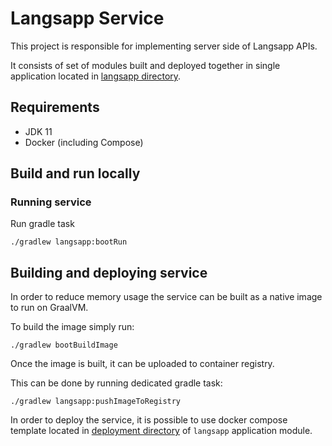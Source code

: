 # Langsapp Service

This project is responsible for implementing server side of Langsapp APIs.

It consists of set of modules built and deployed together in single application 
located in [langsapp directory](langsapp).

## Requirements
* JDK 11
* Docker (including Compose)

## Build and run locally

### Running service

Run gradle task

```shell
./gradlew langsapp:bootRun
```

## Building and deploying service

In order to reduce memory usage the service can be built as a native image to run on GraalVM.

To build the image simply run:

```shell
./gradlew bootBuildImage
```

Once the image is built, it can be uploaded to container registry.

This can be done by running dedicated gradle task:

```shell
./gradlew langsapp:pushImageToRegistry
```

In order to deploy the service, it is possible to use docker compose template located in 
[deployment directory](langsapp/deployment) of `langsapp` application module.
